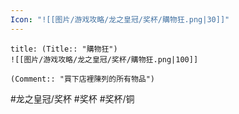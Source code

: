 ```yaml
---
Icon: "![[图片/游戏攻略/龙之皇冠/奖杯/購物狂.png|30]]"
---
```

```ad-common-bronze-trophy
title: (Title:: "購物狂")
![[图片/游戏攻略/龙之皇冠/奖杯/購物狂.png|100]]

(Comment:: "買下店裡陳列的所有物品")
```

#龙之皇冠/奖杯 #奖杯 #奖杯/铜
